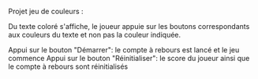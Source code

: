 
Projet jeu de couleurs :


Du texte coloré s'affiche, le joueur appuie sur les boutons correspondants aux couleurs du texte et non pas la couleur indiquée.

Appui sur le bouton "Démarrer": le compte à rebours est lancé et le jeu commence Appui sur le bouton "Réinitialiser": le score du joueur ainsi que le compte à rebours sont réinitialisés
